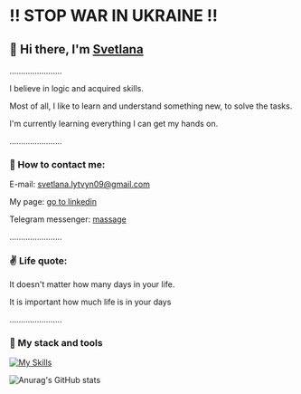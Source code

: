 
<h1>&#8252 STOP WAR IN UKRAINE &#8252</h1>


<h2>&#128075 Hi there, I'm <a href="https://www.linkedin.com/in/svetlanalytvyn/?locale=en_US" target="_blank">Svetlana</a> </h2>
<p>.......................</p>
<p>I believe in logic and acquired skills.</p>
<p>Most of all, I like to learn and understand something new, to solve the tasks.</p>
<p>I'm currently learning everything I can get my hands on.</p>
<p>.......................</p>
<h3>&#129309; How to contact me:</h3>
<p>E-mail: <a href="mailto:svetlana.lytvyn09@gmail.com">svetlana.lytvyn09@gmail.com</a></p>
<p>My page: <a href="https://www.linkedin.com/in/svetlanalytvyn/?locale=en_US" target="_blank">go to linkedin</a> </p>
<p>Telegram messenger: <a href="https://t.me/Otrava09" target="_blank">massage</a> </p>
<p>.......................</p>
<h3>&#9996; Life quote:</h3>
<p>It doesn't matter how many days in your life. </p>
<p>It is important how much life is in your days </p>
<p>.......................</p>
<h3>&#129504; My stack and tools</h3>

[![My Skills](https://skillicons.dev/icons?i=ps,sketchup,vscode,js,html,css,react,sass,nodejs,figma&theme,&perline=10)](https://skillicons.dev)

![Anurag's GitHub stats](https://github-readme-stats.vercel.app/api?username=0trava&show_icons=true&theme=transparent)


